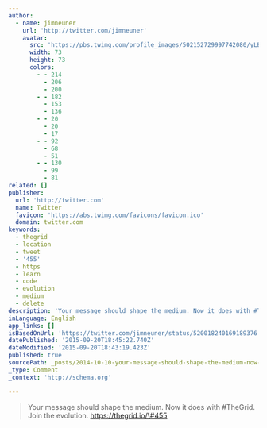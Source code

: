 ```yaml
---
author:
  - name: jimneuner
    url: 'http://twitter.com/jimneuner'
    avatar:
      src: 'https://pbs.twimg.com/profile_images/502152729997742080/yLBS5hiJ_bigger.jpeg'
      width: 73
      height: 73
      colors:
        - - 214
          - 206
          - 200
        - - 182
          - 153
          - 136
        - - 20
          - 20
          - 17
        - - 92
          - 68
          - 51
        - - 130
          - 99
          - 81
related: []
publisher:
  url: 'http://twitter.com'
  name: Twitter
  favicon: 'https://abs.twimg.com/favicons/favicon.ico'
  domain: twitter.com
keywords:
  - thegrid
  - location
  - tweet
  - '455'
  - https
  - learn
  - code
  - evolution
  - medium
  - delete
description: 'Your message should shape the medium. Now it does with #TheGrid. Join the evolution. https://thegrid.io/#455'
inLanguage: English
app_links: []
isBasedOnUrl: 'https://twitter.com/jimneuner/status/520018240169189376'
datePublished: '2015-09-20T18:45:22.740Z'
dateModified: '2015-09-20T18:43:19.423Z'
published: true
sourcePath: _posts/2014-10-10-your-message-should-shape-the-medium-now-it-does-with-theg.md
_type: Comment
_context: 'http://schema.org'

---
```

> Your message should shape the medium. Now it does with \#TheGrid. Join the evolution. https://thegrid.io/\#455